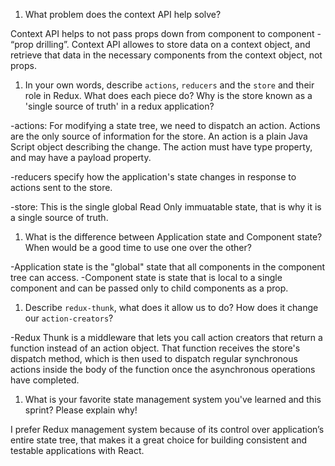 1. What problem does the context API help solve?

Context API helps to not pass props down from component to component - “prop drilling”. Context API allowes to store data on a context object, and retrieve that data in the necessary components from the context object, not props.

1. In your own words, describe `actions`, `reducers` and the `store` and their role in Redux. What does each piece do? Why is the store known as a 'single source of truth' in a redux application?

-actions: For modifying a state tree, we need to dispatch an action. Actions are the only source of information for the store. An action is a plain Java Script object describing the change. The action must have type property, and may have a payload property.

-reducers specify how the application's state changes in response to actions sent to the store.

-store: This is the single global Read Only immuatable state, that is why it is a single source of truth.

1. What is the difference between Application state and Component state? When would be a good time to use one over the other?

-Application state is the "global" state that all components in the component tree can access.
-Component state is state that is local to a single component and can be passed only to child components as a prop.

1. Describe `redux-thunk`, what does it allow us to do? How does it change our `action-creators`?

-Redux Thunk is a middleware that lets you call action creators that return a function instead of an action object. That function receives the store's dispatch method, which is then used to dispatch regular synchronous actions inside the body of the function once the asynchronous operations have completed.

1. What is your favorite state management system you've learned and this sprint? Please explain why!

I prefer Redux management system because of its control over application’s entire state tree, that makes it a great choice for building consistent and testable applications with React.
